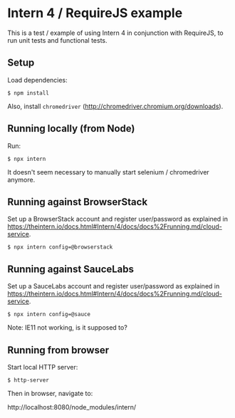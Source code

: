 # Intern 4 / RequireJS example

This is a test / example of using Intern 4 in conjunction
with RequireJS, to run unit tests and functional tests.

## Setup

Load dependencies:

```
$ npm install
```

Also, install `chromedriver` (http://chromedriver.chromium.org/downloads).

## Running locally (from Node)

Run:

```
$ npx intern
```

It doesn't seem necessary to manually start selenium / chromedriver anymore.

## Running against BrowserStack

Set up a BrowserStack account and register user/password as
explained in https://theintern.io/docs.html#Intern/4/docs/docs%2Frunning.md/cloud-service.

```
$ npx intern config=@browserstack
```

## Running against SauceLabs

Set up a SauceLabs account and register user/password as
explained in https://theintern.io/docs.html#Intern/4/docs/docs%2Frunning.md/cloud-service.

```
$ npx intern config=@sauce
```

Note: IE11 not working, is it supposed to?

## Running from browser

Start local HTTP server:

```
$ http-server
```

Then in browser, navigate to:

http://localhost:8080/node_modules/intern/

